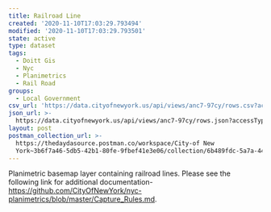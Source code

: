 ```yaml
---
title: Railroad Line
created: '2020-11-10T17:03:29.793494'
modified: '2020-11-10T17:03:29.793501'
state: active
type: dataset
tags:
  - Doitt Gis
  - Nyc
  - Planimetrics
  - Rail Road
groups:
  - Local Government
csv_url: 'https://data.cityofnewyork.us/api/views/anc7-97cy/rows.csv?accessType=DOWNLOAD'
json_url: >-
  https://data.cityofnewyork.us/api/views/anc7-97cy/rows.json?accessType=DOWNLOAD
layout: post
postman_collection_url: >-
  https://thedaydasource.postman.co/workspace/City-of New
  York~3b6f7a46-5db5-42b1-80fe-9fbef41e3e06/collection/6b489fdc-5a7a-44db-ba7e-304e9225dabf
---
```

Planimetric basemap layer containing railroad lines. Please see the following link for additional documentation- https://github.com/CityOfNewYork/nyc-planimetrics/blob/master/Capture_Rules.md.
